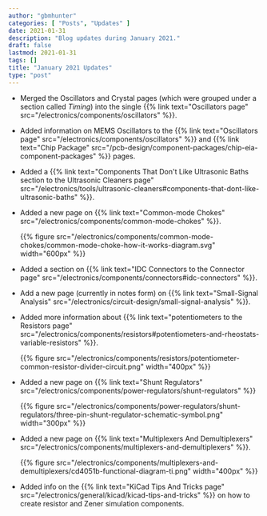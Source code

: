 ```yaml
---
author: "gbmhunter"
categories: [ "Posts", "Updates" ]
date: 2021-01-31
description: "Blog updates during January 2021."
draft: false
lastmod: 2021-01-31
tags: []
title: "January 2021 Updates"
type: "post"
---
```


* Merged the Oscillators and Crystal pages (which were grouped under a section called _Timing_) into the single {{% link text="Oscillators page" src="/electronics/components/oscillators" %}}.

* Added information on MEMS Oscillators to the  {{% link text="Oscillators page" src="/electronics/components/oscillators" %}} and {{% link text="Chip Package" src="/pcb-design/component-packages/chip-eia-component-packages" %}} pages.

* Added a {{% link text="Components That Don't Like Ultrasonic Baths section to the Ultrasonic Cleaners page" src="/electronics/tools/ultrasonic-cleaners#components-that-dont-like-ultrasonic-baths" %}}.

* Added a new page on {{% link text="Common-mode Chokes" src="/electronics/components/common-mode-chokes" %}}.

  {{% figure src="/electronics/components/common-mode-chokes/common-mode-choke-how-it-works-diagram.svg" width="600px" %}}

* Added a section on {{% link text="IDC Connectors to the Connector page" src="/electronics/components/connectors#idc-connectors" %}}.

* Add a new page (currently in notes form) on {{% link text="Small-Signal Analysis" src="/electronics/circuit-design/small-signal-analysis" %}}.

* Added more information about {{% link text="potentiometers to the Resistors page" src="/electronics/components/resistors#potentiometers-and-rheostats-variable-resistors" %}}.

  {{% figure src="/electronics/components/resistors/potentiometer-common-resistor-divider-circuit.png" width="400px" %}}

* Added a new page on {{% link text="Shunt Regulators" src="/electronics/components/power-regulators/shunt-regulators" %}}

  {{% figure src="/electronics/components/power-regulators/shunt-regulators/three-pin-shunt-regulator-schematic-symbol.png" width="300px" %}}

* Added a new page on {{% link text="Multiplexers And Demultiplexers" src="/electronics/components/multiplexers-and-demultiplexers" %}}.

  {{% figure src="/electronics/components/multiplexers-and-demultiplexers/cd4051b-functional-diagram-ti.png" width="400px" %}}

* Added info on the {{% link text="KiCad Tips And Tricks page" src="/electronics/general/kicad/kicad-tips-and-tricks" %}} on how to create resistor and Zener simulation components.